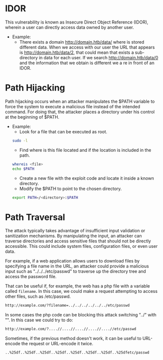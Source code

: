 # IDOR
This vulnerability is known as Insecure Direct Object Reference (IDOR), wherein a user can directly access data owned by another user. 
- Example:
	- There exists a domain http://domain.htb/data/ where is stored different data. When we access with our user the URL that appears is http://domain.htb/data/2, that could mean that exists a sub-directory in data for each user. If we search http://domain.htb/data/0 and the information that we obtain is different we a re in front of an IDOR.

# Path Hijacking
Path hijacking occurs when an attacker manipulates the $PATH variable to force the system to execute a malicious file instead of the intended command. For doing that, the attacker places a directory under his control at the beginning of $PATH.
- Example:
	- Look for a file that can be executed as root.
	```bash
	sudo -l
	```
	- Find where is this file located and if the location is included in the path.
	 ```bash 
	 whereis <file>
	 echo $PATH
	 ```
	 - Create a new file with the exploit code and locate it inside a known directory.
	 - Modify the $PATH to point to the chosen directory.
	 ```bash
	 export PATH=/<directory>:$PATH
	```
 


# Path Traversal <a name='dt'></a>

The attack typically takes advantage of insufficient input validation or sanitization mechanisms. By manipulating the input, an attacker can traverse directories and access sensitive files that should not be directly accessible. This could include system files, configuration files, or even user data.

For example, if a web application allows users to download files by specifying a file name in the URL, an attacker could provide a malicious input such as "../../../etc/passwd" to traverse up the directory tree and access the password file.

That can be useful if, for example, the web has a php file with a variable called `filename`.
In this case, we could make a request attempting to access other files, such as /etc/passwd.

```bash
http://example.com/?filename=../../../../../../etc/passwd
```
In some cases the php code can be blocking this attack switching "../" with "". In this case we could try to do:
```bash
http://example.com/?....//....//....//....//....//etc/passwd
```
Sometimes, if the previous method doesn't work, it can be useful to URL-encode the request or URL-encode it twice.
```bash
..%25df..%25df..%25df..%25df..%25df..%25df..%25df..%25dfetc/passwd
```
